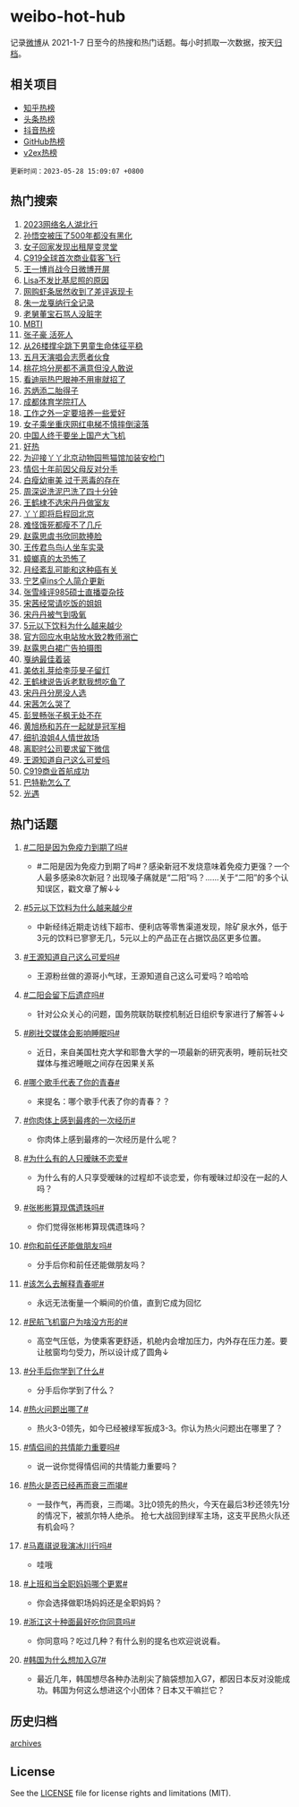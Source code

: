 # weibo-hot-hub

记录[微博](https://www.weibo.com)从 2021-1-7 日至今的热搜和热门话题。每小时抓取一次数据，按天[归档](archives)。

## 相关项目

- [知乎热榜](https://github.com/lonnyzhang423/zhihu-hot-hub)
- [头条热榜](https://github.com/lonnyzhang423/toutiao-hot-hub)
- [抖音热榜](https://github.com/lonnyzhang423/douyin-hot-hub)
- [GitHub热榜](https://github.com/lonnyzhang423/github-hot-hub)
- [v2ex热榜](https://github.com/lonnyzhang423/v2ex-hot-hub)


`更新时间：2023-05-28 15:09:07 +0800`

## 热门搜索

1. [2023网络名人湖北行](https://m.weibo.cn/search?containerid=100103type%3D1%26t%3D10%26q%3D%232023%E7%BD%91%E7%BB%9C%E5%90%8D%E4%BA%BA%E6%B9%96%E5%8C%97%E8%A1%8C%23&stream_entry_id=51&isnewpage=1&extparam=seat%3D1%26pos%3D0%26cate%3D10103%26dgr%3D0%26stream_entry_id%3D51%26c_type%3D51%26filter_type%3Drealtimehot%26display_time%3D1685257745%26pre_seqid%3D16852577456760639831&luicode=10000011&lfid=106003type%253D25%2526t%253D3%2526disable_hot%253D1%2526filter_type%253Drealtimehot)
1. [孙悟空被压了500年都没有黑化](https://m.weibo.cn/search?containerid=100103type%3D1%26t%3D10%26q%3D%23%E5%AD%99%E6%82%9F%E7%A9%BA%E8%A2%AB%E5%8E%8B%E4%BA%86500%E5%B9%B4%E9%83%BD%E6%B2%A1%E6%9C%89%E9%BB%91%E5%8C%96%23&stream_entry_id=31&isnewpage=1&extparam=seat%3D1%26dgr%3D0%26flag%3D1%26q%3D%2523%25E5%25AD%2599%25E6%2582%259F%25E7%25A9%25BA%25E8%25A2%25AB%25E5%258E%258B%25E4%25BA%2586500%25E5%25B9%25B4%25E9%2583%25BD%25E6%25B2%25A1%25E6%259C%2589%25E9%25BB%2591%25E5%258C%2596%2523%26stream_entry_id%3D31%26c_type%3D31%26band_rank%3D1%26pos%3D0%26cate%3D5001%26lcate%3D5001%26realpos%3D1%26filter_type%3Drealtimehot%26display_time%3D1685257745%26pre_seqid%3D16852577456760639831&luicode=10000011&lfid=106003type%253D25%2526t%253D3%2526disable_hot%253D1%2526filter_type%253Drealtimehot)
1. [女子回家发现出租屋变灵堂](https://m.weibo.cn/search?containerid=100103type%3D1%26t%3D10%26q%3D%23%E5%A5%B3%E5%AD%90%E5%9B%9E%E5%AE%B6%E5%8F%91%E7%8E%B0%E5%87%BA%E7%A7%9F%E5%B1%8B%E5%8F%98%E7%81%B5%E5%A0%82%23&stream_entry_id=31&isnewpage=1&extparam=seat%3D1%26dgr%3D0%26flag%3D2%26q%3D%2523%25E5%25A5%25B3%25E5%25AD%2590%25E5%259B%259E%25E5%25AE%25B6%25E5%258F%2591%25E7%258E%25B0%25E5%2587%25BA%25E7%25A7%259F%25E5%25B1%258B%25E5%258F%2598%25E7%2581%25B5%25E5%25A0%2582%2523%26stream_entry_id%3D31%26c_type%3D31%26band_rank%3D2%26pos%3D1%26cate%3D5001%26lcate%3D5001%26realpos%3D2%26filter_type%3Drealtimehot%26display_time%3D1685257745%26pre_seqid%3D16852577456760639831&luicode=10000011&lfid=106003type%253D25%2526t%253D3%2526disable_hot%253D1%2526filter_type%253Drealtimehot)
1. [C919全球首次商业载客飞行](https://m.weibo.cn/search?containerid=100103type%3D1%26t%3D10%26q%3D%23C919%E5%85%A8%E7%90%83%E9%A6%96%E6%AC%A1%E5%95%86%E4%B8%9A%E8%BD%BD%E5%AE%A2%E9%A3%9E%E8%A1%8C%23&stream_entry_id=31&isnewpage=1&extparam=seat%3D1%26dgr%3D0%26flag%3D0%26q%3D%2523C919%25E5%2585%25A8%25E7%2590%2583%25E9%25A6%2596%25E6%25AC%25A1%25E5%2595%2586%25E4%25B8%259A%25E8%25BD%25BD%25E5%25AE%25A2%25E9%25A3%259E%25E8%25A1%258C%2523%26stream_entry_id%3D31%26c_type%3D31%26band_rank%3D3%26pos%3D2%26cate%3D5001%26lcate%3D5001%26realpos%3D3%26filter_type%3Drealtimehot%26display_time%3D1685257745%26pre_seqid%3D16852577456760639831&luicode=10000011&lfid=106003type%253D25%2526t%253D3%2526disable_hot%253D1%2526filter_type%253Drealtimehot)
1. [王一博肖战今日微博开屏](https://m.weibo.cn/search?containerid=100103type%3D1%26t%3D10%26q%3D%23%E7%8E%8B%E4%B8%80%E5%8D%9A%E8%82%96%E6%88%98%E4%BB%8A%E6%97%A5%E5%BE%AE%E5%8D%9A%E5%BC%80%E5%B1%8F%23&stream_entry_id=31&isnewpage=1&extparam=seat%3D1%26dgr%3D0%26flag%3D16%26q%3D%2523%25E7%258E%258B%25E4%25B8%2580%25E5%258D%259A%25E8%2582%2596%25E6%2588%2598%25E4%25BB%258A%25E6%2597%25A5%25E5%25BE%25AE%25E5%258D%259A%25E5%25BC%2580%25E5%25B1%258F%2523%26stream_entry_id%3D31%26c_type%3D31%26band_rank%3D4%26pos%3D3%26cate%3D5001%26lcate%3D5001%26realpos%3D4%26filter_type%3Drealtimehot%26display_time%3D1685257745%26pre_seqid%3D16852577456760639831&luicode=10000011&lfid=106003type%253D25%2526t%253D3%2526disable_hot%253D1%2526filter_type%253Drealtimehot)
1. [Lisa不发比基尼照的原因](https://m.weibo.cn/search?containerid=100103type%3D1%26t%3D10%26q%3D%23Lisa%E4%B8%8D%E5%8F%91%E6%AF%94%E5%9F%BA%E5%B0%BC%E7%85%A7%E7%9A%84%E5%8E%9F%E5%9B%A0%23&stream_entry_id=31&isnewpage=1&extparam=seat%3D1%26dgr%3D0%26flag%3D2%26q%3D%2523Lisa%25E4%25B8%258D%25E5%258F%2591%25E6%25AF%2594%25E5%259F%25BA%25E5%25B0%25BC%25E7%2585%25A7%25E7%259A%2584%25E5%258E%259F%25E5%259B%25A0%2523%26stream_entry_id%3D31%26c_type%3D31%26band_rank%3D5%26pos%3D4%26cate%3D5001%26lcate%3D5001%26realpos%3D5%26filter_type%3Drealtimehot%26display_time%3D1685257745%26pre_seqid%3D16852577456760639831&luicode=10000011&lfid=106003type%253D25%2526t%253D3%2526disable_hot%253D1%2526filter_type%253Drealtimehot)
1. [网购虾条居然收到了差评返现卡](https://m.weibo.cn/search?containerid=100103type%3D1%26t%3D10%26q%3D%23%E7%BD%91%E8%B4%AD%E8%99%BE%E6%9D%A1%E5%B1%85%E7%84%B6%E6%94%B6%E5%88%B0%E4%BA%86%E5%B7%AE%E8%AF%84%E8%BF%94%E7%8E%B0%E5%8D%A1%23&stream_entry_id=31&isnewpage=1&extparam=seat%3D1%26dgr%3D0%26flag%3D1%26q%3D%2523%25E7%25BD%2591%25E8%25B4%25AD%25E8%2599%25BE%25E6%259D%25A1%25E5%25B1%2585%25E7%2584%25B6%25E6%2594%25B6%25E5%2588%25B0%25E4%25BA%2586%25E5%25B7%25AE%25E8%25AF%2584%25E8%25BF%2594%25E7%258E%25B0%25E5%258D%25A1%2523%26stream_entry_id%3D31%26c_type%3D31%26band_rank%3D6%26pos%3D5%26cate%3D5001%26lcate%3D5001%26realpos%3D6%26filter_type%3Drealtimehot%26display_time%3D1685257745%26pre_seqid%3D16852577456760639831&luicode=10000011&lfid=106003type%253D25%2526t%253D3%2526disable_hot%253D1%2526filter_type%253Drealtimehot)
1. [朱一龙戛纳行全记录](https://m.weibo.cn/search?containerid=100103type%3D1%26t%3D10%26q%3D%23%E6%9C%B1%E4%B8%80%E9%BE%99%E6%88%9B%E7%BA%B3%E8%A1%8C%E5%85%A8%E8%AE%B0%E5%BD%95%23&stream_entry_id=31&isnewpage=1&extparam=seat%3D1%26topic_ad%3D1%26dgr%3D0%26stream_entry_id%3D31%26c_type%3D31%26band_rank%3D7%26pos%3D6%26cate%3D5001%26lcate%3D5001%26adid%3D190858%26is_ad_pos%3D1%26q%3D%2523%25E6%259C%25B1%25E4%25B8%2580%25E9%25BE%2599%25E6%2588%259B%25E7%25BA%25B3%25E8%25A1%258C%25E5%2585%25A8%25E8%25AE%25B0%25E5%25BD%2595%2523%26filter_type%3Drealtimehot%26display_time%3D1685257745%26pre_seqid%3D16852577456760639831&luicode=10000011&lfid=106003type%253D25%2526t%253D3%2526disable_hot%253D1%2526filter_type%253Drealtimehot)
1. [老舅董宝石骂人没脏字](https://m.weibo.cn/search?containerid=100103type%3D1%26t%3D10%26q%3D%E8%80%81%E8%88%85%E8%91%A3%E5%AE%9D%E7%9F%B3%E9%AA%82%E4%BA%BA%E6%B2%A1%E8%84%8F%E5%AD%97&stream_entry_id=31&isnewpage=1&extparam=seat%3D1%26dgr%3D0%26flag%3D1%26q%3D%25E8%2580%2581%25E8%2588%2585%25E8%2591%25A3%25E5%25AE%259D%25E7%259F%25B3%25E9%25AA%2582%25E4%25BA%25BA%25E6%25B2%25A1%25E8%2584%258F%25E5%25AD%2597%26stream_entry_id%3D31%26c_type%3D31%26band_rank%3D7%26pos%3D7%26cate%3D5001%26lcate%3D5001%26realpos%3D7%26filter_type%3Drealtimehot%26display_time%3D1685257745%26pre_seqid%3D16852577456760639831&luicode=10000011&lfid=106003type%253D25%2526t%253D3%2526disable_hot%253D1%2526filter_type%253Drealtimehot)
1. [MBTI](https://m.weibo.cn/search?containerid=100103type%3D1%26t%3D10%26q%3DMBTI&stream_entry_id=31&isnewpage=1&extparam=seat%3D1%26dgr%3D0%26flag%3D1%26q%3DMBTI%26stream_entry_id%3D31%26c_type%3D31%26band_rank%3D8%26pos%3D8%26cate%3D5001%26lcate%3D5001%26realpos%3D8%26filter_type%3Drealtimehot%26display_time%3D1685257745%26pre_seqid%3D16852577456760639831&luicode=10000011&lfid=106003type%253D25%2526t%253D3%2526disable_hot%253D1%2526filter_type%253Drealtimehot)
1. [张子豪 活死人](https://m.weibo.cn/search?containerid=100103type%3D1%26t%3D10%26q%3D%E5%BC%A0%E5%AD%90%E8%B1%AA+%E6%B4%BB%E6%AD%BB%E4%BA%BA&stream_entry_id=31&isnewpage=1&extparam=seat%3D1%26dgr%3D0%26flag%3D1%26q%3D%25E5%25BC%25A0%25E5%25AD%2590%25E8%25B1%25AA%2520%25E6%25B4%25BB%25E6%25AD%25BB%25E4%25BA%25BA%26stream_entry_id%3D31%26c_type%3D31%26band_rank%3D9%26pos%3D9%26cate%3D5001%26lcate%3D5001%26realpos%3D9%26filter_type%3Drealtimehot%26display_time%3D1685257745%26pre_seqid%3D16852577456760639831&luicode=10000011&lfid=106003type%253D25%2526t%253D3%2526disable_hot%253D1%2526filter_type%253Drealtimehot)
1. [从26楼撑伞跳下男童生命体征平稳](https://m.weibo.cn/search?containerid=100103type%3D1%26t%3D10%26q%3D%23%E4%BB%8E26%E6%A5%BC%E6%92%91%E4%BC%9E%E8%B7%B3%E4%B8%8B%E7%94%B7%E7%AB%A5%E7%94%9F%E5%91%BD%E4%BD%93%E5%BE%81%E5%B9%B3%E7%A8%B3%23&stream_entry_id=31&isnewpage=1&extparam=seat%3D1%26dgr%3D0%26flag%3D0%26q%3D%2523%25E4%25BB%258E26%25E6%25A5%25BC%25E6%2592%2591%25E4%25BC%259E%25E8%25B7%25B3%25E4%25B8%258B%25E7%2594%25B7%25E7%25AB%25A5%25E7%2594%259F%25E5%2591%25BD%25E4%25BD%2593%25E5%25BE%2581%25E5%25B9%25B3%25E7%25A8%25B3%2523%26stream_entry_id%3D31%26c_type%3D31%26band_rank%3D10%26pos%3D10%26cate%3D5001%26lcate%3D5001%26realpos%3D10%26filter_type%3Drealtimehot%26display_time%3D1685257745%26pre_seqid%3D16852577456760639831&luicode=10000011&lfid=106003type%253D25%2526t%253D3%2526disable_hot%253D1%2526filter_type%253Drealtimehot)
1. [五月天演唱会志愿者伙食](https://m.weibo.cn/search?containerid=100103type%3D1%26t%3D10%26q%3D%E4%BA%94%E6%9C%88%E5%A4%A9%E6%BC%94%E5%94%B1%E4%BC%9A%E5%BF%97%E6%84%BF%E8%80%85%E4%BC%99%E9%A3%9F&stream_entry_id=31&isnewpage=1&extparam=seat%3D1%26dgr%3D0%26flag%3D1%26q%3D%25E4%25BA%2594%25E6%259C%2588%25E5%25A4%25A9%25E6%25BC%2594%25E5%2594%25B1%25E4%25BC%259A%25E5%25BF%2597%25E6%2584%25BF%25E8%2580%2585%25E4%25BC%2599%25E9%25A3%259F%26stream_entry_id%3D31%26c_type%3D31%26band_rank%3D11%26pos%3D11%26cate%3D5001%26lcate%3D5001%26realpos%3D11%26filter_type%3Drealtimehot%26display_time%3D1685257745%26pre_seqid%3D16852577456760639831&luicode=10000011&lfid=106003type%253D25%2526t%253D3%2526disable_hot%253D1%2526filter_type%253Drealtimehot)
1. [桃花坞分房都不满意但没人敢说](https://m.weibo.cn/search?containerid=100103type%3D1%26t%3D10%26q%3D%23%E6%A1%83%E8%8A%B1%E5%9D%9E%E5%88%86%E6%88%BF%E9%83%BD%E4%B8%8D%E6%BB%A1%E6%84%8F%E4%BD%86%E6%B2%A1%E4%BA%BA%E6%95%A2%E8%AF%B4%23&stream_entry_id=31&isnewpage=1&extparam=seat%3D1%26dgr%3D0%26flag%3D1%26q%3D%2523%25E6%25A1%2583%25E8%258A%25B1%25E5%259D%259E%25E5%2588%2586%25E6%2588%25BF%25E9%2583%25BD%25E4%25B8%258D%25E6%25BB%25A1%25E6%2584%258F%25E4%25BD%2586%25E6%25B2%25A1%25E4%25BA%25BA%25E6%2595%25A2%25E8%25AF%25B4%2523%26stream_entry_id%3D31%26c_type%3D31%26band_rank%3D12%26pos%3D12%26cate%3D5001%26lcate%3D5001%26realpos%3D12%26filter_type%3Drealtimehot%26display_time%3D1685257745%26pre_seqid%3D16852577456760639831&luicode=10000011&lfid=106003type%253D25%2526t%253D3%2526disable_hot%253D1%2526filter_type%253Drealtimehot)
1. [看迪丽热巴眼神不用审就招了](https://m.weibo.cn/search?containerid=100103type%3D1%26t%3D10%26q%3D%23%E7%9C%8B%E8%BF%AA%E4%B8%BD%E7%83%AD%E5%B7%B4%E7%9C%BC%E7%A5%9E%E4%B8%8D%E7%94%A8%E5%AE%A1%E5%B0%B1%E6%8B%9B%E4%BA%86%23&stream_entry_id=31&isnewpage=1&extparam=seat%3D1%26dgr%3D0%26flag%3D2%26q%3D%2523%25E7%259C%258B%25E8%25BF%25AA%25E4%25B8%25BD%25E7%2583%25AD%25E5%25B7%25B4%25E7%259C%25BC%25E7%25A5%259E%25E4%25B8%258D%25E7%2594%25A8%25E5%25AE%25A1%25E5%25B0%25B1%25E6%258B%259B%25E4%25BA%2586%2523%26stream_entry_id%3D31%26c_type%3D31%26band_rank%3D13%26pos%3D13%26cate%3D5001%26lcate%3D5001%26realpos%3D13%26filter_type%3Drealtimehot%26display_time%3D1685257745%26pre_seqid%3D16852577456760639831&luicode=10000011&lfid=106003type%253D25%2526t%253D3%2526disable_hot%253D1%2526filter_type%253Drealtimehot)
1. [苏炳添二胎得子](https://m.weibo.cn/search?containerid=100103type%3D1%26t%3D10%26q%3D%23%E8%8B%8F%E7%82%B3%E6%B7%BB%E4%BA%8C%E8%83%8E%E5%BE%97%E5%AD%90%23&stream_entry_id=31&isnewpage=1&extparam=seat%3D1%26dgr%3D0%26flag%3D0%26q%3D%2523%25E8%258B%258F%25E7%2582%25B3%25E6%25B7%25BB%25E4%25BA%258C%25E8%2583%258E%25E5%25BE%2597%25E5%25AD%2590%2523%26stream_entry_id%3D31%26c_type%3D31%26band_rank%3D14%26pos%3D14%26cate%3D5001%26lcate%3D5001%26realpos%3D14%26filter_type%3Drealtimehot%26display_time%3D1685257745%26pre_seqid%3D16852577456760639831&luicode=10000011&lfid=106003type%253D25%2526t%253D3%2526disable_hot%253D1%2526filter_type%253Drealtimehot)
1. [成都体育学院打人](https://m.weibo.cn/search?containerid=100103type%3D1%26t%3D10%26q%3D%23%E6%88%90%E9%83%BD%E4%BD%93%E8%82%B2%E5%AD%A6%E9%99%A2%E6%89%93%E4%BA%BA%23&stream_entry_id=31&isnewpage=1&extparam=seat%3D1%26dgr%3D0%26flag%3D1%26q%3D%2523%25E6%2588%2590%25E9%2583%25BD%25E4%25BD%2593%25E8%2582%25B2%25E5%25AD%25A6%25E9%2599%25A2%25E6%2589%2593%25E4%25BA%25BA%2523%26stream_entry_id%3D31%26c_type%3D31%26band_rank%3D15%26pos%3D15%26cate%3D5001%26lcate%3D5001%26realpos%3D15%26filter_type%3Drealtimehot%26display_time%3D1685257745%26pre_seqid%3D16852577456760639831&luicode=10000011&lfid=106003type%253D25%2526t%253D3%2526disable_hot%253D1%2526filter_type%253Drealtimehot)
1. [工作之外一定要培养一些爱好](https://m.weibo.cn/search?containerid=100103type%3D1%26t%3D10%26q%3D%E5%B7%A5%E4%BD%9C%E4%B9%8B%E5%A4%96%E4%B8%80%E5%AE%9A%E8%A6%81%E5%9F%B9%E5%85%BB%E4%B8%80%E4%BA%9B%E7%88%B1%E5%A5%BD&stream_entry_id=31&isnewpage=1&extparam=seat%3D1%26dgr%3D0%26flag%3D1%26q%3D%25E5%25B7%25A5%25E4%25BD%259C%25E4%25B9%258B%25E5%25A4%2596%25E4%25B8%2580%25E5%25AE%259A%25E8%25A6%2581%25E5%259F%25B9%25E5%2585%25BB%25E4%25B8%2580%25E4%25BA%259B%25E7%2588%25B1%25E5%25A5%25BD%26stream_entry_id%3D31%26c_type%3D31%26band_rank%3D16%26pos%3D16%26cate%3D5001%26lcate%3D5001%26realpos%3D16%26filter_type%3Drealtimehot%26display_time%3D1685257745%26pre_seqid%3D16852577456760639831&luicode=10000011&lfid=106003type%253D25%2526t%253D3%2526disable_hot%253D1%2526filter_type%253Drealtimehot)
1. [女子乘坐重庆网红电梯不慎摔倒滚落](https://m.weibo.cn/search?containerid=100103type%3D1%26t%3D10%26q%3D%23%E5%A5%B3%E5%AD%90%E4%B9%98%E5%9D%90%E9%87%8D%E5%BA%86%E7%BD%91%E7%BA%A2%E7%94%B5%E6%A2%AF%E4%B8%8D%E6%85%8E%E6%91%94%E5%80%92%E6%BB%9A%E8%90%BD%23&stream_entry_id=31&isnewpage=1&extparam=seat%3D1%26dgr%3D0%26flag%3D0%26q%3D%2523%25E5%25A5%25B3%25E5%25AD%2590%25E4%25B9%2598%25E5%259D%2590%25E9%2587%258D%25E5%25BA%2586%25E7%25BD%2591%25E7%25BA%25A2%25E7%2594%25B5%25E6%25A2%25AF%25E4%25B8%258D%25E6%2585%258E%25E6%2591%2594%25E5%2580%2592%25E6%25BB%259A%25E8%2590%25BD%2523%26stream_entry_id%3D31%26c_type%3D31%26band_rank%3D17%26pos%3D17%26cate%3D5001%26lcate%3D5001%26realpos%3D17%26filter_type%3Drealtimehot%26display_time%3D1685257745%26pre_seqid%3D16852577456760639831&luicode=10000011&lfid=106003type%253D25%2526t%253D3%2526disable_hot%253D1%2526filter_type%253Drealtimehot)
1. [中国人终于要坐上国产大飞机](https://m.weibo.cn/search?containerid=100103type%3D1%26t%3D10%26q%3D%23%E4%B8%AD%E5%9B%BD%E4%BA%BA%E7%BB%88%E4%BA%8E%E8%A6%81%E5%9D%90%E4%B8%8A%E5%9B%BD%E4%BA%A7%E5%A4%A7%E9%A3%9E%E6%9C%BA%23&stream_entry_id=31&isnewpage=1&extparam=seat%3D1%26dgr%3D0%26flag%3D0%26q%3D%2523%25E4%25B8%25AD%25E5%259B%25BD%25E4%25BA%25BA%25E7%25BB%2588%25E4%25BA%258E%25E8%25A6%2581%25E5%259D%2590%25E4%25B8%258A%25E5%259B%25BD%25E4%25BA%25A7%25E5%25A4%25A7%25E9%25A3%259E%25E6%259C%25BA%2523%26stream_entry_id%3D31%26c_type%3D31%26band_rank%3D18%26pos%3D18%26cate%3D5001%26lcate%3D5001%26realpos%3D18%26filter_type%3Drealtimehot%26display_time%3D1685257745%26pre_seqid%3D16852577456760639831&luicode=10000011&lfid=106003type%253D25%2526t%253D3%2526disable_hot%253D1%2526filter_type%253Drealtimehot)
1. [好热](https://m.weibo.cn/search?containerid=100103type%3D1%26t%3D10%26q%3D%E5%A5%BD%E7%83%AD&stream_entry_id=31&isnewpage=1&extparam=seat%3D1%26dgr%3D0%26flag%3D1%26q%3D%25E5%25A5%25BD%25E7%2583%25AD%26stream_entry_id%3D31%26c_type%3D31%26band_rank%3D19%26pos%3D19%26cate%3D5001%26lcate%3D5001%26realpos%3D19%26filter_type%3Drealtimehot%26display_time%3D1685257745%26pre_seqid%3D16852577456760639831&luicode=10000011&lfid=106003type%253D25%2526t%253D3%2526disable_hot%253D1%2526filter_type%253Drealtimehot)
1. [为迎接丫丫北京动物园熊猫馆加装安检门](https://m.weibo.cn/search?containerid=100103type%3D1%26t%3D10%26q%3D%23%E4%B8%BA%E8%BF%8E%E6%8E%A5%E4%B8%AB%E4%B8%AB%E5%8C%97%E4%BA%AC%E5%8A%A8%E7%89%A9%E5%9B%AD%E7%86%8A%E7%8C%AB%E9%A6%86%E5%8A%A0%E8%A3%85%E5%AE%89%E6%A3%80%E9%97%A8%23&stream_entry_id=31&isnewpage=1&extparam=seat%3D1%26dgr%3D0%26flag%3D1%26q%3D%2523%25E4%25B8%25BA%25E8%25BF%258E%25E6%258E%25A5%25E4%25B8%25AB%25E4%25B8%25AB%25E5%258C%2597%25E4%25BA%25AC%25E5%258A%25A8%25E7%2589%25A9%25E5%259B%25AD%25E7%2586%258A%25E7%258C%25AB%25E9%25A6%2586%25E5%258A%25A0%25E8%25A3%2585%25E5%25AE%2589%25E6%25A3%2580%25E9%2597%25A8%2523%26stream_entry_id%3D31%26c_type%3D31%26band_rank%3D20%26pos%3D20%26cate%3D5001%26lcate%3D5001%26realpos%3D20%26filter_type%3Drealtimehot%26display_time%3D1685257745%26pre_seqid%3D16852577456760639831&luicode=10000011&lfid=106003type%253D25%2526t%253D3%2526disable_hot%253D1%2526filter_type%253Drealtimehot)
1. [情侣十年前因父母反对分手](https://m.weibo.cn/search?containerid=100103type%3D1%26t%3D10%26q%3D%23%E6%83%85%E4%BE%A3%E5%8D%81%E5%B9%B4%E5%89%8D%E5%9B%A0%E7%88%B6%E6%AF%8D%E5%8F%8D%E5%AF%B9%E5%88%86%E6%89%8B%23&stream_entry_id=31&isnewpage=1&extparam=seat%3D1%26dgr%3D0%26flag%3D2%26q%3D%2523%25E6%2583%2585%25E4%25BE%25A3%25E5%258D%2581%25E5%25B9%25B4%25E5%2589%258D%25E5%259B%25A0%25E7%2588%25B6%25E6%25AF%258D%25E5%258F%258D%25E5%25AF%25B9%25E5%2588%2586%25E6%2589%258B%2523%26stream_entry_id%3D31%26c_type%3D31%26band_rank%3D21%26pos%3D21%26cate%3D5001%26lcate%3D5001%26realpos%3D21%26filter_type%3Drealtimehot%26display_time%3D1685257745%26pre_seqid%3D16852577456760639831&luicode=10000011&lfid=106003type%253D25%2526t%253D3%2526disable_hot%253D1%2526filter_type%253Drealtimehot)
1. [白瘦幼审美 过于恶毒的存在](https://m.weibo.cn/search?containerid=100103type%3D1%26t%3D10%26q%3D%E7%99%BD%E7%98%A6%E5%B9%BC%E5%AE%A1%E7%BE%8E+%E8%BF%87%E4%BA%8E%E6%81%B6%E6%AF%92%E7%9A%84%E5%AD%98%E5%9C%A8&stream_entry_id=31&isnewpage=1&extparam=seat%3D1%26dgr%3D0%26flag%3D0%26q%3D%25E7%2599%25BD%25E7%2598%25A6%25E5%25B9%25BC%25E5%25AE%25A1%25E7%25BE%258E%2520%25E8%25BF%2587%25E4%25BA%258E%25E6%2581%25B6%25E6%25AF%2592%25E7%259A%2584%25E5%25AD%2598%25E5%259C%25A8%26stream_entry_id%3D31%26c_type%3D31%26band_rank%3D22%26pos%3D22%26cate%3D5001%26lcate%3D5001%26realpos%3D22%26filter_type%3Drealtimehot%26display_time%3D1685257745%26pre_seqid%3D16852577456760639831&luicode=10000011&lfid=106003type%253D25%2526t%253D3%2526disable_hot%253D1%2526filter_type%253Drealtimehot)
1. [周深说洗泥巴洗了四十分钟](https://m.weibo.cn/search?containerid=100103type%3D1%26t%3D10%26q%3D%23%E5%91%A8%E6%B7%B1%E8%AF%B4%E6%B4%97%E6%B3%A5%E5%B7%B4%E6%B4%97%E4%BA%86%E5%9B%9B%E5%8D%81%E5%88%86%E9%92%9F%23&stream_entry_id=31&isnewpage=1&extparam=seat%3D1%26dgr%3D0%26flag%3D1%26q%3D%2523%25E5%2591%25A8%25E6%25B7%25B1%25E8%25AF%25B4%25E6%25B4%2597%25E6%25B3%25A5%25E5%25B7%25B4%25E6%25B4%2597%25E4%25BA%2586%25E5%259B%259B%25E5%258D%2581%25E5%2588%2586%25E9%2592%259F%2523%26stream_entry_id%3D31%26c_type%3D31%26band_rank%3D23%26pos%3D23%26cate%3D5001%26lcate%3D5001%26realpos%3D23%26filter_type%3Drealtimehot%26display_time%3D1685257745%26pre_seqid%3D16852577456760639831&luicode=10000011&lfid=106003type%253D25%2526t%253D3%2526disable_hot%253D1%2526filter_type%253Drealtimehot)
1. [王鹤棣不选宋丹丹做室友](https://m.weibo.cn/search?containerid=100103type%3D1%26t%3D10%26q%3D%23%E7%8E%8B%E9%B9%A4%E6%A3%A3%E4%B8%8D%E9%80%89%E5%AE%8B%E4%B8%B9%E4%B8%B9%E5%81%9A%E5%AE%A4%E5%8F%8B%23&stream_entry_id=31&isnewpage=1&extparam=seat%3D1%26dgr%3D0%26flag%3D0%26q%3D%2523%25E7%258E%258B%25E9%25B9%25A4%25E6%25A3%25A3%25E4%25B8%258D%25E9%2580%2589%25E5%25AE%258B%25E4%25B8%25B9%25E4%25B8%25B9%25E5%2581%259A%25E5%25AE%25A4%25E5%258F%258B%2523%26stream_entry_id%3D31%26c_type%3D31%26band_rank%3D24%26pos%3D24%26cate%3D5001%26lcate%3D5001%26realpos%3D24%26filter_type%3Drealtimehot%26display_time%3D1685257745%26pre_seqid%3D16852577456760639831&luicode=10000011&lfid=106003type%253D25%2526t%253D3%2526disable_hot%253D1%2526filter_type%253Drealtimehot)
1. [丫丫即将启程回北京](https://m.weibo.cn/search?containerid=100103type%3D1%26t%3D10%26q%3D%23%E4%B8%AB%E4%B8%AB%E5%8D%B3%E5%B0%86%E5%90%AF%E7%A8%8B%E5%9B%9E%E5%8C%97%E4%BA%AC%23&stream_entry_id=31&isnewpage=1&extparam=seat%3D1%26dgr%3D0%26flag%3D1%26q%3D%2523%25E4%25B8%25AB%25E4%25B8%25AB%25E5%258D%25B3%25E5%25B0%2586%25E5%2590%25AF%25E7%25A8%258B%25E5%259B%259E%25E5%258C%2597%25E4%25BA%25AC%2523%26stream_entry_id%3D31%26c_type%3D31%26band_rank%3D25%26pos%3D25%26cate%3D5001%26lcate%3D5001%26realpos%3D25%26filter_type%3Drealtimehot%26display_time%3D1685257745%26pre_seqid%3D16852577456760639831&luicode=10000011&lfid=106003type%253D25%2526t%253D3%2526disable_hot%253D1%2526filter_type%253Drealtimehot)
1. [难怪饿死都瘦不了几斤](https://m.weibo.cn/search?containerid=100103type%3D1%26t%3D10%26q%3D%E9%9A%BE%E6%80%AA%E9%A5%BF%E6%AD%BB%E9%83%BD%E7%98%A6%E4%B8%8D%E4%BA%86%E5%87%A0%E6%96%A4&stream_entry_id=31&isnewpage=1&extparam=seat%3D1%26dgr%3D0%26flag%3D0%26q%3D%25E9%259A%25BE%25E6%2580%25AA%25E9%25A5%25BF%25E6%25AD%25BB%25E9%2583%25BD%25E7%2598%25A6%25E4%25B8%258D%25E4%25BA%2586%25E5%2587%25A0%25E6%2596%25A4%26stream_entry_id%3D31%26c_type%3D31%26band_rank%3D26%26pos%3D26%26cate%3D5001%26lcate%3D5001%26realpos%3D26%26filter_type%3Drealtimehot%26display_time%3D1685257745%26pre_seqid%3D16852577456760639831&luicode=10000011&lfid=106003type%253D25%2526t%253D3%2526disable_hot%253D1%2526filter_type%253Drealtimehot)
1. [赵露思虞书欣同款捧脸](https://m.weibo.cn/search?containerid=100103type%3D1%26t%3D10%26q%3D%23%E8%B5%B5%E9%9C%B2%E6%80%9D%E8%99%9E%E4%B9%A6%E6%AC%A3%E5%90%8C%E6%AC%BE%E6%8D%A7%E8%84%B8%23&stream_entry_id=31&isnewpage=1&extparam=seat%3D1%26dgr%3D0%26flag%3D0%26q%3D%2523%25E8%25B5%25B5%25E9%259C%25B2%25E6%2580%259D%25E8%2599%259E%25E4%25B9%25A6%25E6%25AC%25A3%25E5%2590%258C%25E6%25AC%25BE%25E6%258D%25A7%25E8%2584%25B8%2523%26stream_entry_id%3D31%26c_type%3D31%26band_rank%3D27%26pos%3D27%26cate%3D5001%26lcate%3D5001%26realpos%3D27%26filter_type%3Drealtimehot%26display_time%3D1685257745%26pre_seqid%3D16852577456760639831&luicode=10000011&lfid=106003type%253D25%2526t%253D3%2526disable_hot%253D1%2526filter_type%253Drealtimehot)
1. [王传君鸟鸟i人坐车实录](https://m.weibo.cn/search?containerid=100103type%3D1%26t%3D10%26q%3D%23%E7%8E%8B%E4%BC%A0%E5%90%9B%E9%B8%9F%E9%B8%9Fi%E4%BA%BA%E5%9D%90%E8%BD%A6%E5%AE%9E%E5%BD%95%23&stream_entry_id=31&isnewpage=1&extparam=seat%3D1%26dgr%3D0%26flag%3D1%26q%3D%2523%25E7%258E%258B%25E4%25BC%25A0%25E5%2590%259B%25E9%25B8%259F%25E9%25B8%259Fi%25E4%25BA%25BA%25E5%259D%2590%25E8%25BD%25A6%25E5%25AE%259E%25E5%25BD%2595%2523%26stream_entry_id%3D31%26c_type%3D31%26band_rank%3D28%26pos%3D28%26cate%3D5001%26lcate%3D5001%26realpos%3D28%26filter_type%3Drealtimehot%26display_time%3D1685257745%26pre_seqid%3D16852577456760639831&luicode=10000011&lfid=106003type%253D25%2526t%253D3%2526disable_hot%253D1%2526filter_type%253Drealtimehot)
1. [蟑螂真的太恐怖了](https://m.weibo.cn/search?containerid=100103type%3D1%26t%3D10%26q%3D%E8%9F%91%E8%9E%82%E7%9C%9F%E7%9A%84%E5%A4%AA%E6%81%90%E6%80%96%E4%BA%86&stream_entry_id=31&isnewpage=1&extparam=seat%3D1%26dgr%3D0%26flag%3D0%26q%3D%25E8%259F%2591%25E8%259E%2582%25E7%259C%259F%25E7%259A%2584%25E5%25A4%25AA%25E6%2581%2590%25E6%2580%2596%25E4%25BA%2586%26stream_entry_id%3D31%26c_type%3D31%26band_rank%3D29%26pos%3D29%26cate%3D5001%26lcate%3D5001%26realpos%3D29%26filter_type%3Drealtimehot%26display_time%3D1685257745%26pre_seqid%3D16852577456760639831&luicode=10000011&lfid=106003type%253D25%2526t%253D3%2526disable_hot%253D1%2526filter_type%253Drealtimehot)
1. [月经紊乱可能和这种癌有关](https://m.weibo.cn/search?containerid=100103type%3D1%26t%3D10%26q%3D%23%E6%9C%88%E7%BB%8F%E7%B4%8A%E4%B9%B1%E5%8F%AF%E8%83%BD%E5%92%8C%E8%BF%99%E7%A7%8D%E7%99%8C%E6%9C%89%E5%85%B3%23&stream_entry_id=31&isnewpage=1&extparam=seat%3D1%26dgr%3D0%26flag%3D0%26q%3D%2523%25E6%259C%2588%25E7%25BB%258F%25E7%25B4%258A%25E4%25B9%25B1%25E5%258F%25AF%25E8%2583%25BD%25E5%2592%258C%25E8%25BF%2599%25E7%25A7%258D%25E7%2599%258C%25E6%259C%2589%25E5%2585%25B3%2523%26stream_entry_id%3D31%26c_type%3D31%26band_rank%3D30%26pos%3D30%26cate%3D5001%26lcate%3D5001%26realpos%3D30%26filter_type%3Drealtimehot%26display_time%3D1685257745%26pre_seqid%3D16852577456760639831&luicode=10000011&lfid=106003type%253D25%2526t%253D3%2526disable_hot%253D1%2526filter_type%253Drealtimehot)
1. [宁艺卓ins个人简介更新](https://m.weibo.cn/search?containerid=100103type%3D1%26t%3D10%26q%3D%23%E5%AE%81%E8%89%BA%E5%8D%93ins%E4%B8%AA%E4%BA%BA%E7%AE%80%E4%BB%8B%E6%9B%B4%E6%96%B0%23&stream_entry_id=31&isnewpage=1&extparam=seat%3D1%26dgr%3D0%26flag%3D0%26q%3D%2523%25E5%25AE%2581%25E8%2589%25BA%25E5%258D%2593ins%25E4%25B8%25AA%25E4%25BA%25BA%25E7%25AE%2580%25E4%25BB%258B%25E6%259B%25B4%25E6%2596%25B0%2523%26stream_entry_id%3D31%26c_type%3D31%26band_rank%3D31%26pos%3D31%26cate%3D5001%26lcate%3D5001%26realpos%3D31%26filter_type%3Drealtimehot%26display_time%3D1685257745%26pre_seqid%3D16852577456760639831&luicode=10000011&lfid=106003type%253D25%2526t%253D3%2526disable_hot%253D1%2526filter_type%253Drealtimehot)
1. [张雪峰评985硕士直播耍杂技](https://m.weibo.cn/search?containerid=100103type%3D1%26t%3D10%26q%3D%23%E5%BC%A0%E9%9B%AA%E5%B3%B0%E8%AF%84985%E7%A1%95%E5%A3%AB%E7%9B%B4%E6%92%AD%E8%80%8D%E6%9D%82%E6%8A%80%23&stream_entry_id=31&isnewpage=1&extparam=seat%3D1%26dgr%3D0%26flag%3D0%26q%3D%2523%25E5%25BC%25A0%25E9%259B%25AA%25E5%25B3%25B0%25E8%25AF%2584985%25E7%25A1%2595%25E5%25A3%25AB%25E7%259B%25B4%25E6%2592%25AD%25E8%2580%258D%25E6%259D%2582%25E6%258A%2580%2523%26stream_entry_id%3D31%26c_type%3D31%26band_rank%3D32%26pos%3D32%26cate%3D5001%26lcate%3D5001%26realpos%3D32%26filter_type%3Drealtimehot%26display_time%3D1685257745%26pre_seqid%3D16852577456760639831&luicode=10000011&lfid=106003type%253D25%2526t%253D3%2526disable_hot%253D1%2526filter_type%253Drealtimehot)
1. [宋茜经常请吃饭的姐姐](https://m.weibo.cn/search?containerid=100103type%3D1%26t%3D10%26q%3D%23%E5%AE%8B%E8%8C%9C%E7%BB%8F%E5%B8%B8%E8%AF%B7%E5%90%83%E9%A5%AD%E7%9A%84%E5%A7%90%E5%A7%90%23&stream_entry_id=31&isnewpage=1&extparam=seat%3D1%26dgr%3D0%26flag%3D1%26q%3D%2523%25E5%25AE%258B%25E8%258C%259C%25E7%25BB%258F%25E5%25B8%25B8%25E8%25AF%25B7%25E5%2590%2583%25E9%25A5%25AD%25E7%259A%2584%25E5%25A7%2590%25E5%25A7%2590%2523%26stream_entry_id%3D31%26c_type%3D31%26band_rank%3D33%26pos%3D33%26cate%3D5001%26lcate%3D5001%26realpos%3D33%26filter_type%3Drealtimehot%26display_time%3D1685257745%26pre_seqid%3D16852577456760639831&luicode=10000011&lfid=106003type%253D25%2526t%253D3%2526disable_hot%253D1%2526filter_type%253Drealtimehot)
1. [宋丹丹被气到吸氧](https://m.weibo.cn/search?containerid=100103type%3D1%26t%3D10%26q%3D%23%E5%AE%8B%E4%B8%B9%E4%B8%B9%E8%A2%AB%E6%B0%94%E5%88%B0%E5%90%B8%E6%B0%A7%23&stream_entry_id=31&isnewpage=1&extparam=seat%3D1%26dgr%3D0%26flag%3D0%26q%3D%2523%25E5%25AE%258B%25E4%25B8%25B9%25E4%25B8%25B9%25E8%25A2%25AB%25E6%25B0%2594%25E5%2588%25B0%25E5%2590%25B8%25E6%25B0%25A7%2523%26stream_entry_id%3D31%26c_type%3D31%26band_rank%3D34%26pos%3D34%26cate%3D5001%26lcate%3D5001%26realpos%3D34%26filter_type%3Drealtimehot%26display_time%3D1685257745%26pre_seqid%3D16852577456760639831&luicode=10000011&lfid=106003type%253D25%2526t%253D3%2526disable_hot%253D1%2526filter_type%253Drealtimehot)
1. [5元以下饮料为什么越来越少](https://m.weibo.cn/search?containerid=100103type%3D1%26t%3D10%26q%3D%235%E5%85%83%E4%BB%A5%E4%B8%8B%E9%A5%AE%E6%96%99%E4%B8%BA%E4%BB%80%E4%B9%88%E8%B6%8A%E6%9D%A5%E8%B6%8A%E5%B0%91%23&stream_entry_id=31&isnewpage=1&extparam=seat%3D1%26dgr%3D0%26flag%3D0%26q%3D%25235%25E5%2585%2583%25E4%25BB%25A5%25E4%25B8%258B%25E9%25A5%25AE%25E6%2596%2599%25E4%25B8%25BA%25E4%25BB%2580%25E4%25B9%2588%25E8%25B6%258A%25E6%259D%25A5%25E8%25B6%258A%25E5%25B0%2591%2523%26stream_entry_id%3D31%26c_type%3D31%26band_rank%3D35%26pos%3D35%26cate%3D5001%26lcate%3D5001%26realpos%3D35%26filter_type%3Drealtimehot%26display_time%3D1685257745%26pre_seqid%3D16852577456760639831&luicode=10000011&lfid=106003type%253D25%2526t%253D3%2526disable_hot%253D1%2526filter_type%253Drealtimehot)
1. [官方回应水电站放水致2教师溺亡](https://m.weibo.cn/search?containerid=100103type%3D1%26t%3D10%26q%3D%23%E5%AE%98%E6%96%B9%E5%9B%9E%E5%BA%94%E6%B0%B4%E7%94%B5%E7%AB%99%E6%94%BE%E6%B0%B4%E8%87%B42%E6%95%99%E5%B8%88%E6%BA%BA%E4%BA%A1%23&stream_entry_id=31&isnewpage=1&extparam=seat%3D1%26dgr%3D0%26flag%3D1%26q%3D%2523%25E5%25AE%2598%25E6%2596%25B9%25E5%259B%259E%25E5%25BA%2594%25E6%25B0%25B4%25E7%2594%25B5%25E7%25AB%2599%25E6%2594%25BE%25E6%25B0%25B4%25E8%2587%25B42%25E6%2595%2599%25E5%25B8%2588%25E6%25BA%25BA%25E4%25BA%25A1%2523%26stream_entry_id%3D31%26c_type%3D31%26band_rank%3D36%26pos%3D36%26cate%3D5001%26lcate%3D5001%26realpos%3D36%26filter_type%3Drealtimehot%26display_time%3D1685257745%26pre_seqid%3D16852577456760639831&luicode=10000011&lfid=106003type%253D25%2526t%253D3%2526disable_hot%253D1%2526filter_type%253Drealtimehot)
1. [赵露思白裙广告拍摄图](https://m.weibo.cn/search?containerid=100103type%3D1%26t%3D10%26q%3D%23%E8%B5%B5%E9%9C%B2%E6%80%9D%E7%99%BD%E8%A3%99%E5%B9%BF%E5%91%8A%E6%8B%8D%E6%91%84%E5%9B%BE%23&stream_entry_id=31&isnewpage=1&extparam=seat%3D1%26dgr%3D0%26flag%3D1%26q%3D%2523%25E8%25B5%25B5%25E9%259C%25B2%25E6%2580%259D%25E7%2599%25BD%25E8%25A3%2599%25E5%25B9%25BF%25E5%2591%258A%25E6%258B%258D%25E6%2591%2584%25E5%259B%25BE%2523%26stream_entry_id%3D31%26c_type%3D31%26band_rank%3D37%26pos%3D37%26cate%3D5001%26lcate%3D5001%26realpos%3D37%26filter_type%3Drealtimehot%26display_time%3D1685257745%26pre_seqid%3D16852577456760639831&luicode=10000011&lfid=106003type%253D25%2526t%253D3%2526disable_hot%253D1%2526filter_type%253Drealtimehot)
1. [戛纳最佳着装](https://m.weibo.cn/search?containerid=100103type%3D1%26t%3D10%26q%3D%E6%88%9B%E7%BA%B3%E6%9C%80%E4%BD%B3%E7%9D%80%E8%A3%85&stream_entry_id=31&isnewpage=1&extparam=seat%3D1%26dgr%3D0%26flag%3D0%26q%3D%25E6%2588%259B%25E7%25BA%25B3%25E6%259C%2580%25E4%25BD%25B3%25E7%259D%2580%25E8%25A3%2585%26stream_entry_id%3D31%26c_type%3D31%26band_rank%3D38%26pos%3D38%26cate%3D5001%26lcate%3D5001%26realpos%3D38%26filter_type%3Drealtimehot%26display_time%3D1685257745%26pre_seqid%3D16852577456760639831&luicode=10000011&lfid=106003type%253D25%2526t%253D3%2526disable_hot%253D1%2526filter_type%253Drealtimehot)
1. [美依礼芽给李莎旻子留灯](https://m.weibo.cn/search?containerid=100103type%3D1%26t%3D10%26q%3D%23%E7%BE%8E%E4%BE%9D%E7%A4%BC%E8%8A%BD%E7%BB%99%E6%9D%8E%E8%8E%8E%E6%97%BB%E5%AD%90%E7%95%99%E7%81%AF%23&stream_entry_id=31&isnewpage=1&extparam=seat%3D1%26dgr%3D0%26flag%3D0%26q%3D%2523%25E7%25BE%258E%25E4%25BE%259D%25E7%25A4%25BC%25E8%258A%25BD%25E7%25BB%2599%25E6%259D%258E%25E8%258E%258E%25E6%2597%25BB%25E5%25AD%2590%25E7%2595%2599%25E7%2581%25AF%2523%26stream_entry_id%3D31%26c_type%3D31%26band_rank%3D39%26pos%3D39%26cate%3D5001%26lcate%3D5001%26realpos%3D39%26filter_type%3Drealtimehot%26display_time%3D1685257745%26pre_seqid%3D16852577456760639831&luicode=10000011&lfid=106003type%253D25%2526t%253D3%2526disable_hot%253D1%2526filter_type%253Drealtimehot)
1. [王鹤棣说告诉老默我想吃鱼了](https://m.weibo.cn/search?containerid=100103type%3D1%26t%3D10%26q%3D%23%E7%8E%8B%E9%B9%A4%E6%A3%A3%E8%AF%B4%E5%91%8A%E8%AF%89%E8%80%81%E9%BB%98%E6%88%91%E6%83%B3%E5%90%83%E9%B1%BC%E4%BA%86%23&stream_entry_id=31&isnewpage=1&extparam=seat%3D1%26dgr%3D0%26flag%3D1%26q%3D%2523%25E7%258E%258B%25E9%25B9%25A4%25E6%25A3%25A3%25E8%25AF%25B4%25E5%2591%258A%25E8%25AF%2589%25E8%2580%2581%25E9%25BB%2598%25E6%2588%2591%25E6%2583%25B3%25E5%2590%2583%25E9%25B1%25BC%25E4%25BA%2586%2523%26stream_entry_id%3D31%26c_type%3D31%26band_rank%3D40%26pos%3D40%26cate%3D5001%26lcate%3D5001%26realpos%3D40%26filter_type%3Drealtimehot%26display_time%3D1685257745%26pre_seqid%3D16852577456760639831&luicode=10000011&lfid=106003type%253D25%2526t%253D3%2526disable_hot%253D1%2526filter_type%253Drealtimehot)
1. [宋丹丹分房没人选](https://m.weibo.cn/search?containerid=100103type%3D1%26t%3D10%26q%3D%23%E5%AE%8B%E4%B8%B9%E4%B8%B9%E5%88%86%E6%88%BF%E6%B2%A1%E4%BA%BA%E9%80%89%23&stream_entry_id=31&isnewpage=1&extparam=seat%3D1%26dgr%3D0%26flag%3D1%26q%3D%2523%25E5%25AE%258B%25E4%25B8%25B9%25E4%25B8%25B9%25E5%2588%2586%25E6%2588%25BF%25E6%25B2%25A1%25E4%25BA%25BA%25E9%2580%2589%2523%26stream_entry_id%3D31%26c_type%3D31%26band_rank%3D41%26pos%3D41%26cate%3D5001%26lcate%3D5001%26realpos%3D41%26filter_type%3Drealtimehot%26display_time%3D1685257745%26pre_seqid%3D16852577456760639831&luicode=10000011&lfid=106003type%253D25%2526t%253D3%2526disable_hot%253D1%2526filter_type%253Drealtimehot)
1. [宋茜怎么哭了](https://m.weibo.cn/search?containerid=100103type%3D1%26t%3D10%26q%3D%23%E5%AE%8B%E8%8C%9C%E6%80%8E%E4%B9%88%E5%93%AD%E4%BA%86%23&stream_entry_id=31&isnewpage=1&extparam=seat%3D1%26dgr%3D0%26flag%3D0%26q%3D%2523%25E5%25AE%258B%25E8%258C%259C%25E6%2580%258E%25E4%25B9%2588%25E5%2593%25AD%25E4%25BA%2586%2523%26stream_entry_id%3D31%26c_type%3D31%26band_rank%3D42%26pos%3D42%26cate%3D5001%26lcate%3D5001%26realpos%3D42%26filter_type%3Drealtimehot%26display_time%3D1685257745%26pre_seqid%3D16852577456760639831&luicode=10000011&lfid=106003type%253D25%2526t%253D3%2526disable_hot%253D1%2526filter_type%253Drealtimehot)
1. [彭昱畅张子枫无处不在](https://m.weibo.cn/search?containerid=100103type%3D1%26t%3D10%26q%3D%23%E5%BD%AD%E6%98%B1%E7%95%85%E5%BC%A0%E5%AD%90%E6%9E%AB%E6%97%A0%E5%A4%84%E4%B8%8D%E5%9C%A8%23&stream_entry_id=31&isnewpage=1&extparam=seat%3D1%26dgr%3D0%26flag%3D0%26q%3D%2523%25E5%25BD%25AD%25E6%2598%25B1%25E7%2595%2585%25E5%25BC%25A0%25E5%25AD%2590%25E6%259E%25AB%25E6%2597%25A0%25E5%25A4%2584%25E4%25B8%258D%25E5%259C%25A8%2523%26stream_entry_id%3D31%26c_type%3D31%26band_rank%3D43%26pos%3D43%26cate%3D5001%26lcate%3D5001%26realpos%3D43%26filter_type%3Drealtimehot%26display_time%3D1685257745%26pre_seqid%3D16852577456760639831&luicode=10000011&lfid=106003type%253D25%2526t%253D3%2526disable_hot%253D1%2526filter_type%253Drealtimehot)
1. [黄旭杨和苏在一起就是冠军相](https://m.weibo.cn/search?containerid=100103type%3D1%26t%3D10%26q%3D%23%E9%BB%84%E6%97%AD%E6%9D%A8%E5%92%8C%E8%8B%8F%E5%9C%A8%E4%B8%80%E8%B5%B7%E5%B0%B1%E6%98%AF%E5%86%A0%E5%86%9B%E7%9B%B8%23&stream_entry_id=31&isnewpage=1&extparam=seat%3D1%26dgr%3D0%26flag%3D1%26q%3D%2523%25E9%25BB%2584%25E6%2597%25AD%25E6%259D%25A8%25E5%2592%258C%25E8%258B%258F%25E5%259C%25A8%25E4%25B8%2580%25E8%25B5%25B7%25E5%25B0%25B1%25E6%2598%25AF%25E5%2586%25A0%25E5%2586%259B%25E7%259B%25B8%2523%26stream_entry_id%3D31%26c_type%3D31%26band_rank%3D44%26pos%3D44%26cate%3D5001%26lcate%3D5001%26realpos%3D44%26filter_type%3Drealtimehot%26display_time%3D1685257745%26pre_seqid%3D16852577456760639831&luicode=10000011&lfid=106003type%253D25%2526t%253D3%2526disable_hot%253D1%2526filter_type%253Drealtimehot)
1. [细扒浪姐4人情世故场](https://m.weibo.cn/search?containerid=100103type%3D1%26t%3D10%26q%3D%E7%BB%86%E6%89%92%E6%B5%AA%E5%A7%904%E4%BA%BA%E6%83%85%E4%B8%96%E6%95%85%E5%9C%BA&stream_entry_id=31&isnewpage=1&extparam=seat%3D1%26dgr%3D0%26flag%3D0%26q%3D%25E7%25BB%2586%25E6%2589%2592%25E6%25B5%25AA%25E5%25A7%25904%25E4%25BA%25BA%25E6%2583%2585%25E4%25B8%2596%25E6%2595%2585%25E5%259C%25BA%26stream_entry_id%3D31%26c_type%3D31%26band_rank%3D45%26pos%3D45%26cate%3D5001%26lcate%3D5001%26realpos%3D45%26filter_type%3Drealtimehot%26display_time%3D1685257745%26pre_seqid%3D16852577456760639831&luicode=10000011&lfid=106003type%253D25%2526t%253D3%2526disable_hot%253D1%2526filter_type%253Drealtimehot)
1. [离职时公司要求留下微信](https://m.weibo.cn/search?containerid=100103type%3D1%26t%3D10%26q%3D%23%E7%A6%BB%E8%81%8C%E6%97%B6%E5%85%AC%E5%8F%B8%E8%A6%81%E6%B1%82%E7%95%99%E4%B8%8B%E5%BE%AE%E4%BF%A1%23&stream_entry_id=31&isnewpage=1&extparam=seat%3D1%26dgr%3D0%26flag%3D0%26q%3D%2523%25E7%25A6%25BB%25E8%2581%258C%25E6%2597%25B6%25E5%2585%25AC%25E5%258F%25B8%25E8%25A6%2581%25E6%25B1%2582%25E7%2595%2599%25E4%25B8%258B%25E5%25BE%25AE%25E4%25BF%25A1%2523%26stream_entry_id%3D31%26c_type%3D31%26band_rank%3D46%26pos%3D46%26cate%3D5001%26lcate%3D5001%26realpos%3D46%26filter_type%3Drealtimehot%26display_time%3D1685257745%26pre_seqid%3D16852577456760639831&luicode=10000011&lfid=106003type%253D25%2526t%253D3%2526disable_hot%253D1%2526filter_type%253Drealtimehot)
1. [王源知道自己这么可爱吗](https://m.weibo.cn/search?containerid=100103type%3D1%26t%3D10%26q%3D%23%E7%8E%8B%E6%BA%90%E7%9F%A5%E9%81%93%E8%87%AA%E5%B7%B1%E8%BF%99%E4%B9%88%E5%8F%AF%E7%88%B1%E5%90%97%23&stream_entry_id=31&isnewpage=1&extparam=seat%3D1%26dgr%3D0%26flag%3D0%26q%3D%2523%25E7%258E%258B%25E6%25BA%2590%25E7%259F%25A5%25E9%2581%2593%25E8%2587%25AA%25E5%25B7%25B1%25E8%25BF%2599%25E4%25B9%2588%25E5%258F%25AF%25E7%2588%25B1%25E5%2590%2597%2523%26stream_entry_id%3D31%26c_type%3D31%26band_rank%3D47%26pos%3D47%26cate%3D5001%26lcate%3D5001%26realpos%3D47%26filter_type%3Drealtimehot%26display_time%3D1685257745%26pre_seqid%3D16852577456760639831&luicode=10000011&lfid=106003type%253D25%2526t%253D3%2526disable_hot%253D1%2526filter_type%253Drealtimehot)
1. [C919商业首航成功](https://m.weibo.cn/search?containerid=100103type%3D1%26t%3D10%26q%3D%23C919%E5%95%86%E4%B8%9A%E9%A6%96%E8%88%AA%E6%88%90%E5%8A%9F%23&stream_entry_id=31&isnewpage=1&extparam=seat%3D1%26dgr%3D0%26flag%3D0%26q%3D%2523C919%25E5%2595%2586%25E4%25B8%259A%25E9%25A6%2596%25E8%2588%25AA%25E6%2588%2590%25E5%258A%259F%2523%26stream_entry_id%3D31%26c_type%3D31%26band_rank%3D48%26pos%3D48%26cate%3D5001%26lcate%3D5001%26realpos%3D48%26filter_type%3Drealtimehot%26display_time%3D1685257745%26pre_seqid%3D16852577456760639831&luicode=10000011&lfid=106003type%253D25%2526t%253D3%2526disable_hot%253D1%2526filter_type%253Drealtimehot)
1. [巴特勒怎么了](https://m.weibo.cn/search?containerid=100103type%3D1%26t%3D10%26q%3D%E5%B7%B4%E7%89%B9%E5%8B%92%E6%80%8E%E4%B9%88%E4%BA%86&stream_entry_id=31&isnewpage=1&extparam=seat%3D1%26dgr%3D0%26flag%3D0%26q%3D%25E5%25B7%25B4%25E7%2589%25B9%25E5%258B%2592%25E6%2580%258E%25E4%25B9%2588%25E4%25BA%2586%26stream_entry_id%3D31%26c_type%3D31%26band_rank%3D49%26pos%3D49%26cate%3D5001%26lcate%3D5001%26realpos%3D49%26filter_type%3Drealtimehot%26display_time%3D1685257745%26pre_seqid%3D16852577456760639831&luicode=10000011&lfid=106003type%253D25%2526t%253D3%2526disable_hot%253D1%2526filter_type%253Drealtimehot)
1. [光遇](https://m.weibo.cn/search?containerid=100103type%3D1%26t%3D10%26q%3D%E5%85%89%E9%81%87&stream_entry_id=31&isnewpage=1&extparam=seat%3D1%26dgr%3D0%26flag%3D1%26q%3D%25E5%2585%2589%25E9%2581%2587%26stream_entry_id%3D31%26c_type%3D31%26band_rank%3D50%26pos%3D50%26cate%3D5001%26lcate%3D5001%26realpos%3D50%26filter_type%3Drealtimehot%26display_time%3D1685257745%26pre_seqid%3D16852577456760639831&luicode=10000011&lfid=106003type%253D25%2526t%253D3%2526disable_hot%253D1%2526filter_type%253Drealtimehot)

## 热门话题

1. [#二阳是因为免疫力到期了吗#](https://m.weibo.cn/search?containerid=231522type%3D1%26t%3D10%26q%3D%23%E4%BA%8C%E9%98%B3%E6%98%AF%E5%9B%A0%E4%B8%BA%E5%85%8D%E7%96%AB%E5%8A%9B%E5%88%B0%E6%9C%9F%E4%BA%86%E5%90%97%23&stream_entry_id=128&isnewpage=1&extparam=seat%3D1%26pos%3D1-0-0%26dgr%3D0%26lcate%3D5004%26unitid%3D1685173616597%26cate%3D5004%26c_type%3D128%26display_time%3D1685257747%26pre_seqid%3D1685257747215017595195&luicode=10000011&lfid=231648_-_4)
    - #二阳是因为免疫力到期了吗#？感染新冠不发烧意味着免疫力更强？一个人最多感染8次新冠？出现嗓子痛就是“二阳”吗？……关于“二阳”的多个认知误区，戳文章了解↓↓  ​​​

1. [#5元以下饮料为什么越来越少#](https://m.weibo.cn/search?containerid=231522type%3D1%26t%3D10%26q%3D%235%E5%85%83%E4%BB%A5%E4%B8%8B%E9%A5%AE%E6%96%99%E4%B8%BA%E4%BB%80%E4%B9%88%E8%B6%8A%E6%9D%A5%E8%B6%8A%E5%B0%91%23&stream_entry_id=128&isnewpage=1&extparam=seat%3D1%26pos%3D1-0-1%26dgr%3D0%26lcate%3D5004%26unitid%3D1685246231130%26cate%3D5004%26c_type%3D128%26display_time%3D1685257747%26pre_seqid%3D1685257747215017595195&luicode=10000011&lfid=231648_-_4)
    - 中新经纬近期走访线下超市、便利店等零售渠道发现，除矿泉水外，低于3元的饮料已寥寥无几，5元以上的产品正在占据饮品区更多位置。

1. [#王源知道自己这么可爱吗#](https://m.weibo.cn/search?containerid=231522type%3D1%26t%3D10%26q%3D%23%E7%8E%8B%E6%BA%90%E7%9F%A5%E9%81%93%E8%87%AA%E5%B7%B1%E8%BF%99%E4%B9%88%E5%8F%AF%E7%88%B1%E5%90%97%23&stream_entry_id=128&isnewpage=1&extparam=seat%3D1%26pos%3D1-0-2%26dgr%3D0%26lcate%3D5004%26unitid%3D1685247403666%26cate%3D5004%26c_type%3D128%26display_time%3D1685257747%26pre_seqid%3D1685257747215017595195&luicode=10000011&lfid=231648_-_4)
    - 王源粉丝做的源哥小气球，王源知道自己这么可爱吗？哈哈哈

1. [#二阳会留下后遗症吗#](https://m.weibo.cn/search?containerid=231522type%3D1%26t%3D10%26q%3D%23%E4%BA%8C%E9%98%B3%E4%BC%9A%E7%95%99%E4%B8%8B%E5%90%8E%E9%81%97%E7%97%87%E5%90%97%23&stream_entry_id=128&isnewpage=1&extparam=seat%3D1%26pos%3D1-0-3%26dgr%3D0%26lcate%3D5004%26unitid%3D1685236900377%26cate%3D5004%26c_type%3D128%26display_time%3D1685257747%26pre_seqid%3D1685257747215017595195&luicode=10000011&lfid=231648_-_4)
    - 针对公众关心的问题，国务院联防联控机制近日组织专家进行了解答↓↓

1. [#刷社交媒体会影响睡眠吗#](https://m.weibo.cn/search?containerid=231522type%3D1%26t%3D10%26q%3D%23%E5%88%B7%E7%A4%BE%E4%BA%A4%E5%AA%92%E4%BD%93%E4%BC%9A%E5%BD%B1%E5%93%8D%E7%9D%A1%E7%9C%A0%E5%90%97%23&stream_entry_id=128&isnewpage=1&extparam=seat%3D1%26pos%3D1-0-4%26dgr%3D0%26lcate%3D5004%26unitid%3D1685249815182%26cate%3D5004%26c_type%3D128%26display_time%3D1685257747%26pre_seqid%3D1685257747215017595195&luicode=10000011&lfid=231648_-_4)
    - 近日，来自美国杜克大学和耶鲁大学的一项最新的研究表明，睡前玩社交媒体与推迟睡眠之间存在因果关系

1. [#哪个歌手代表了你的青春#](https://m.weibo.cn/search?containerid=231522type%3D1%26t%3D10%26q%3D%23%E5%93%AA%E4%B8%AA%E6%AD%8C%E6%89%8B%E4%BB%A3%E8%A1%A8%E4%BA%86%E4%BD%A0%E7%9A%84%E9%9D%92%E6%98%A5%23&stream_entry_id=128&isnewpage=1&extparam=seat%3D1%26pos%3D1-0-5%26dgr%3D0%26lcate%3D5004%26unitid%3D1685233624292%26cate%3D5004%26c_type%3D128%26display_time%3D1685257747%26pre_seqid%3D1685257747215017595195&luicode=10000011&lfid=231648_-_4)
    - 来提名：哪个歌手代表了你的青春？？

1. [#你肉体上感到最疼的一次经历#](https://m.weibo.cn/search?containerid=231522type%3D1%26t%3D10%26q%3D%23%E4%BD%A0%E8%82%89%E4%BD%93%E4%B8%8A%E6%84%9F%E5%88%B0%E6%9C%80%E7%96%BC%E7%9A%84%E4%B8%80%E6%AC%A1%E7%BB%8F%E5%8E%86%23&stream_entry_id=128&isnewpage=1&extparam=seat%3D1%26pos%3D1-0-6%26dgr%3D0%26lcate%3D5004%26unitid%3D1685234499110%26cate%3D5004%26c_type%3D128%26display_time%3D1685257747%26pre_seqid%3D1685257747215017595195&luicode=10000011&lfid=231648_-_4)
    - 你肉体上感到最疼的一次经历是什么呢？

1. [#为什么有的人只暧昧不恋爱#](https://m.weibo.cn/search?containerid=231522type%3D1%26t%3D10%26q%3D%23%E4%B8%BA%E4%BB%80%E4%B9%88%E6%9C%89%E7%9A%84%E4%BA%BA%E5%8F%AA%E6%9A%A7%E6%98%A7%E4%B8%8D%E6%81%8B%E7%88%B1%23&stream_entry_id=128&isnewpage=1&extparam=seat%3D1%26pos%3D1-0-7%26dgr%3D0%26lcate%3D5004%26unitid%3D1685096260261%26cate%3D5004%26c_type%3D128%26display_time%3D1685257747%26pre_seqid%3D1685257747215017595195&luicode=10000011&lfid=231648_-_4)
    - 为什么有的人只享受暧昧的过程却不谈恋爱，你有暧昧过却没在一起的人吗？

1. [#张彬彬算现偶遗珠吗#](https://m.weibo.cn/search?containerid=231522type%3D1%26t%3D10%26q%3D%23%E5%BC%A0%E5%BD%AC%E5%BD%AC%E7%AE%97%E7%8E%B0%E5%81%B6%E9%81%97%E7%8F%A0%E5%90%97%23&stream_entry_id=128&isnewpage=1&extparam=seat%3D1%26pos%3D1-0-8%26dgr%3D0%26lcate%3D5004%26unitid%3D1685254908980%26cate%3D5004%26c_type%3D128%26display_time%3D1685257747%26pre_seqid%3D1685257747215017595195&luicode=10000011&lfid=231648_-_4)
    - 你们觉得张彬彬算现偶遗珠吗？

1. [#你和前任还能做朋友吗#](https://m.weibo.cn/search?containerid=231522type%3D1%26t%3D10%26q%3D%23%E4%BD%A0%E5%92%8C%E5%89%8D%E4%BB%BB%E8%BF%98%E8%83%BD%E5%81%9A%E6%9C%8B%E5%8F%8B%E5%90%97%23&stream_entry_id=128&isnewpage=1&extparam=seat%3D1%26pos%3D1-0-9%26dgr%3D0%26lcate%3D5004%26unitid%3D1685243222982%26cate%3D5004%26c_type%3D128%26display_time%3D1685257747%26pre_seqid%3D1685257747215017595195&luicode=10000011&lfid=231648_-_4)
    - 分手后你和前任还能做朋友吗？

1. [#该怎么去解释青春呢#](https://m.weibo.cn/search?containerid=231522type%3D1%26t%3D10%26q%3D%23%E8%AF%A5%E6%80%8E%E4%B9%88%E5%8E%BB%E8%A7%A3%E9%87%8A%E9%9D%92%E6%98%A5%E5%91%A2%23&stream_entry_id=128&isnewpage=1&extparam=seat%3D1%26pos%3D1-0-10%26dgr%3D0%26lcate%3D5004%26unitid%3D1685251316802%26cate%3D5004%26c_type%3D128%26display_time%3D1685257747%26pre_seqid%3D1685257747215017595195&luicode=10000011&lfid=231648_-_4)
    - 永远无法衡量一个瞬间的价值，直到它成为回忆

1. [#民航飞机窗户为啥没方形的#](https://m.weibo.cn/search?containerid=231522type%3D1%26t%3D10%26q%3D%23%E6%B0%91%E8%88%AA%E9%A3%9E%E6%9C%BA%E7%AA%97%E6%88%B7%E4%B8%BA%E5%95%A5%E6%B2%A1%E6%96%B9%E5%BD%A2%E7%9A%84%23&stream_entry_id=128&isnewpage=1&extparam=seat%3D1%26pos%3D1-0-11%26dgr%3D0%26lcate%3D5004%26unitid%3D1685257595585%26cate%3D5004%26c_type%3D128%26display_time%3D1685257747%26pre_seqid%3D1685257747215017595195&luicode=10000011&lfid=231648_-_4)
    - 高空气压低，为使乘客更舒适，机舱内会增加压力，内外存在压力差。要让舷窗均匀受力，所以设计成了圆角↓

1. [#分手后你学到了什么#](https://m.weibo.cn/search?containerid=231522type%3D1%26t%3D10%26q%3D%23%E5%88%86%E6%89%8B%E5%90%8E%E4%BD%A0%E5%AD%A6%E5%88%B0%E4%BA%86%E4%BB%80%E4%B9%88%23&stream_entry_id=128&isnewpage=1&extparam=seat%3D1%26pos%3D1-0-12%26dgr%3D0%26lcate%3D5004%26unitid%3D1685242298383%26cate%3D5004%26c_type%3D128%26display_time%3D1685257747%26pre_seqid%3D1685257747215017595195&luicode=10000011&lfid=231648_-_4)
    - 分手后你学到了什么？

1. [#热火问题出哪了#](https://m.weibo.cn/search?containerid=231522type%3D1%26t%3D10%26q%3D%23%E7%83%AD%E7%81%AB%E9%97%AE%E9%A2%98%E5%87%BA%E5%93%AA%E4%BA%86%23&stream_entry_id=128&isnewpage=1&extparam=seat%3D1%26pos%3D1-0-13%26dgr%3D0%26lcate%3D5004%26unitid%3D1685248305660%26cate%3D5004%26c_type%3D128%26display_time%3D1685257747%26pre_seqid%3D1685257747215017595195&luicode=10000011&lfid=231648_-_4)
    - 热火3-0领先，如今已经被绿军扳成3-3。你认为热火问题出在哪里了？

1. [#情侣间的共情能力重要吗#](https://m.weibo.cn/search?containerid=231522type%3D1%26t%3D10%26q%3D%23%E6%83%85%E4%BE%A3%E9%97%B4%E7%9A%84%E5%85%B1%E6%83%85%E8%83%BD%E5%8A%9B%E9%87%8D%E8%A6%81%E5%90%97%23&stream_entry_id=128&isnewpage=1&extparam=seat%3D1%26pos%3D1-0-14%26dgr%3D0%26lcate%3D5004%26unitid%3D1685170629979%26cate%3D5004%26c_type%3D128%26display_time%3D1685257747%26pre_seqid%3D1685257747215017595195&luicode=10000011&lfid=231648_-_4)
    - 说一说你觉得情侣间的共情能力重要吗？

1. [#热火是否已经再而衰三而竭#](https://m.weibo.cn/search?containerid=231522type%3D1%26t%3D10%26q%3D%23%E7%83%AD%E7%81%AB%E6%98%AF%E5%90%A6%E5%B7%B2%E7%BB%8F%E5%86%8D%E8%80%8C%E8%A1%B0%E4%B8%89%E8%80%8C%E7%AB%AD%23&stream_entry_id=128&isnewpage=1&extparam=seat%3D1%26pos%3D1-0-15%26dgr%3D0%26lcate%3D5004%26unitid%3D1685248612150%26cate%3D5004%26c_type%3D128%26display_time%3D1685257747%26pre_seqid%3D1685257747215017595195&luicode=10000011&lfid=231648_-_4)
    - 一鼓作气，再而衰，三而竭。3比0领先的热火，今天在最后3秒还领先1分的情况下，被凯尔特人绝杀。
抢七大战回到绿军主场，这支平民热火队还有机会吗？

1. [#马嘉祺说我演冰川行吗#](https://m.weibo.cn/search?containerid=231522type%3D1%26t%3D10%26q%3D%23%E9%A9%AC%E5%98%89%E7%A5%BA%E8%AF%B4%E6%88%91%E6%BC%94%E5%86%B0%E5%B7%9D%E8%A1%8C%E5%90%97%23&stream_entry_id=128&isnewpage=1&extparam=seat%3D1%26pos%3D1-0-16%26dgr%3D0%26lcate%3D5004%26unitid%3D1685094144889%26cate%3D5004%26c_type%3D128%26display_time%3D1685257747%26pre_seqid%3D1685257747215017595195&luicode=10000011&lfid=231648_-_4)
    - 哇哦

1. [#上班和当全职妈妈哪个更累#](https://m.weibo.cn/search?containerid=231522type%3D1%26t%3D10%26q%3D%23%E4%B8%8A%E7%8F%AD%E5%92%8C%E5%BD%93%E5%85%A8%E8%81%8C%E5%A6%88%E5%A6%88%E5%93%AA%E4%B8%AA%E6%9B%B4%E7%B4%AF%23&stream_entry_id=128&isnewpage=1&extparam=seat%3D1%26pos%3D1-0-17%26dgr%3D0%26lcate%3D5004%26unitid%3D1685158630904%26cate%3D5004%26c_type%3D128%26display_time%3D1685257747%26pre_seqid%3D1685257747215017595195&luicode=10000011&lfid=231648_-_4)
    - 你会选择做职场妈妈还是全职妈妈？

1. [#浙江这十种面最好吃你同意吗#](https://m.weibo.cn/search?containerid=231522type%3D1%26t%3D10%26q%3D%23%E6%B5%99%E6%B1%9F%E8%BF%99%E5%8D%81%E7%A7%8D%E9%9D%A2%E6%9C%80%E5%A5%BD%E5%90%83%E4%BD%A0%E5%90%8C%E6%84%8F%E5%90%97%23&stream_entry_id=128&isnewpage=1&extparam=seat%3D1%26pos%3D1-0-18%26dgr%3D0%26lcate%3D5004%26unitid%3D1685182647432%26cate%3D5004%26c_type%3D128%26display_time%3D1685257747%26pre_seqid%3D1685257747215017595195&luicode=10000011&lfid=231648_-_4)
    - 你同意吗？吃过几种？有什么别的提名也欢迎说说看。

1. [#韩国为什么想加入G7#](https://m.weibo.cn/search?containerid=231522type%3D1%26t%3D10%26q%3D%23%E9%9F%A9%E5%9B%BD%E4%B8%BA%E4%BB%80%E4%B9%88%E6%83%B3%E5%8A%A0%E5%85%A5G7%23&stream_entry_id=128&isnewpage=1&extparam=seat%3D1%26pos%3D1-0-19%26dgr%3D0%26lcate%3D5004%26unitid%3D1685111891045%26cate%3D5004%26c_type%3D128%26display_time%3D1685257747%26pre_seqid%3D1685257747215017595195&luicode=10000011&lfid=231648_-_4)
    - 最近几年，韩国想尽各种办法削尖了脑袋想加入G7，都因日本反对没能成功。韩国为何这么想进这个小团体？日本又干嘛拦它？


## 历史归档

[archives](archives)

## License

See the [LICENSE](LICENSE) file for license rights and limitations (MIT).
